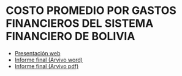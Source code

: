 # COSTO PROMEDIO POR GASTOS FINANCIEROS DEL SISTEMA FINANCIERO DE BOLIVIA

- [Presentación web](#)
- [Informe final (Arvivo word)](https://github.com/PRIMERO-LOS-DATOS/COSTO-PROMEDIO-POR-GASTOS-FINANCIEROS-DEL-SISTEMA-FINANCIERO-DE-BOLIVIA/raw/main/LASPUMSS/COSTO-PROMEDIO-POR-GASTOS-FINANCIEROS-DEL-SISTEMA-FINANCIERO-DE-BOLIVIA/PRINCIPAL-ARTICULO-WORD.docx)
- [Informe final (Arvivo pdf)](https://github.com/PRIMERO-LOS-DATOS/COSTO-PROMEDIO-POR-GASTOS-FINANCIEROS-DEL-SISTEMA-FINANCIERO-DE-BOLIVIA/blob/main/LASPUMSS/COSTO-PROMEDIO-POR-GASTOS-FINANCIEROS-DEL-SISTEMA-FINANCIERO-DE-BOLIVIA/PRINCIPAL-ARTICULO-WORD.pdf)

